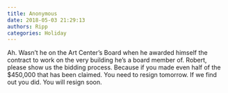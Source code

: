 ```yaml
---
title: Anonymous
date: 2018-05-03 21:29:13
authors: Ripp
categories: Holiday
---
```


 Ah. Wasn’t he on the Art Center’s Board when he awarded himself the contract to work on the very building he’s a board member of. Robert, please show us the bidding process. Because if you made even half of the $450,000 that has been claimed. You need to resign tomorrow. If we find out you did. You will resign soon.